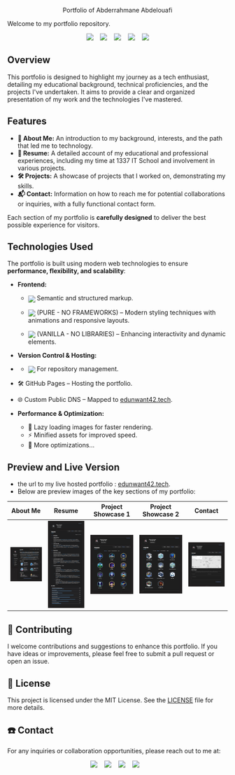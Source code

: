 <p align="center">
 Portfolio of Abderrahmane Abdelouafi
</p>
Welcome to my portfolio repository.

<p align="center">
  <img src="https://img.shields.io/github/last-commit/ababdelo/portfolio?style=flat-square" /> &nbsp;&nbsp;
  <img src="https://img.shields.io/github/commit-activity/m/ababdelo/portfolio?style=flat-square" /> &nbsp;&nbsp;
  <img src="https://img.shields.io/github/followers/ababdelo" /> &nbsp;&nbsp;
  <img src="https://img.shields.io/github/stars/ababdelo/portfolio" /> &nbsp;&nbsp;
  <img src="https://img.shields.io/github/contributors/ababdelo/portfolio?style=flat-square" />
</p>






## Overview

This portfolio is designed to highlight my journey as a tech enthusiast, detailing my educational background, technical proficiencies, and the projects I've undertaken. It aims to provide a clear and organized presentation of my work and the technologies I've mastered.

## Features

- **📌 About Me:** An introduction to my background, interests, and the path that led me to technology.
- **📄 Resume:** A detailed account of my educational and professional experiences, including my time at 1337 IT School and involvement in various projects.
- **🛠️ Projects:** A showcase of projects that I worked on, demonstrating my skills.
- **📬 Contact:** Information on how to reach me for potential collaborations or inquiries, with a fully functional contact form.

Each section of my portfolio is **carefully designed** to deliver the best possible experience for visitors.  

## Technologies Used

The portfolio is built using modern web technologies to ensure **performance, flexibility, and scalability**:  

- **Frontend:**  
  - <p ><img align="center" src="https://img.shields.io/badge/HTML5-E34F26?style=flat&logo=html5&logoColor=white"/> Semantic and structured markup.  </p>
  - <p ><img align="center" src="https://img.shields.io/badge/CSS3-1572B6?style=flat&logo=css3&logoColor=white"/> (PURE - NO FRAMEWORKS) – Modern styling techniques with animations and responsive layouts. </p> 
  - <p ><img align="center" src="https://img.shields.io/badge/JavaScript-323330?style=flat&logo=javascript&logoColor=F7DF1E" /> (VANILLA - NO LIBRARIES) – Enhancing interactivity and dynamic elements.  </p>

- **Version Control & Hosting:**  
-   - <p ><img align="center" src="https://img.shields.io/badge/GitHub-181717?style=flat&logo=github&logoColor=white"/> For repository management.  </p>
  - 🛠️ GitHub Pages – Hosting the portfolio.  
  - 🌐 Custom Public DNS – Mapped to [edunwant42.tech](https://edunwant42.tech).  

- **Performance & Optimization:**  
  - 🚀 Lazy loading images for faster rendering.  
  - ⚡ Minified assets for improved speed.
  - 🔧 More optimizations...

## Preview and Live Version

- the url to my live hosted portfolio : [edunwant42.tech](https://edunwant42.tech).
- Below are preview images of the key sections of my portfolio:  

<p align="center">
  
| About Me | Resume | Project Showcase 1 | Project Showcase 2 | Contact |
|:--------:|:------:|:------------------:|:------------------:|:-------:|
| <img src="assets/images/preview/about.webp" alt="About Section Preview" width="380px" /> | <img src="assets/images/preview/resume.webp" alt="Resume Section Preview" width="380px" /> | <img src="assets/images/preview/projects-1.webp" alt="Project Example 1 Preview" width="380px" /> | <img src="assets/images/preview/projects-2.webp" alt="Project Example 2 Preview" width="380px" /> | <img src="assets/images/preview/contact.webp" alt="Contact Section Preview" width="380px" /> |

</p>

## 🤝 Contributing

I welcome contributions and suggestions to enhance this portfolio. If you have ideas or improvements, please feel free to submit a pull request or open an issue.

## 📜 License

This project is licensed under the MIT License. See the [LICENSE](LICENSE) file for more details.

##  ☎️ Contact

For any inquiries or collaboration opportunities, please reach out to me at:

<p align="center">
    <a href="mailto:someone@example.com"> <img src="https://img.shields.io/badge/Gmail-EA4335?style=flat&logo=gmail&logoColor=white"/></a> &nbsp;&nbsp;
    <a href="https://www.linkedin.com/in/ababdelo"> <img src="https://img.shields.io/badge/LinkedIn-0A66C2?style=flat&logo=linkedin&logoColor=white"/></a> &nbsp;&nbsp;
    <a href="https://github.com/ababdelo"> <img src="https://img.shields.io/badge/GitHub-181717?style=flat&logo=github&logoColor=white"/></a> &nbsp;&nbsp;
    <a href="https://www.instagram.com/edunwant42"> <img src="https://img.shields.io/badge/Instagram-E4405F?style=flat&logo=instagram&logoColor=white"/></a> &nbsp;&nbsp;
</p>